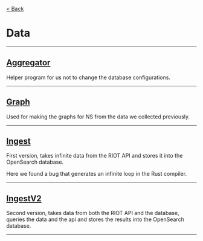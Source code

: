 [< Back](../Readme.md)
# Data

-------------------
## [Aggregator](aggregator)
Helper program for us not to change the database configurations.

-------------------
## [Graph](grapher)
Used for making the graphs for NS from the data we collected previously. 

-------------------

## [Ingest](ingestor)
First version, takes infinite data from the RIOT API and stores it into the OpenSearch database.

Here we found a bug that generates an infinite loop in the Rust compiler.

-------------------
## [IngestV2](ingestorv2)
Second version, takes data from both the RIOT API and the database, queries the data and the api and stores the results into the OpenSearch database.

-------------------
